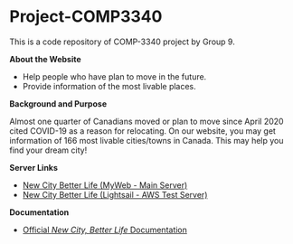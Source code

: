 # Project-COMP3340
This is a code repository of COMP-3340 project by Group 9.

**About the Website**
- Help people who have plan to move in the future.
- Provide information of the most livable places.

**Background and Purpose**

Almost one quarter of Canadians moved or plan to move since April 2020 cited COVID-19 as a reason for relocating.​
On our website, you may get information of 166 most livable cities/towns in Canada. This may help you find your dream city!​

**Server Links**
- [New City Better Life (MyWeb - Main Server)](https://qiao6.myweb.cs.uwindsor.ca/project/)
- [New City Better Life (Lightsail - AWS Test Server)](https://newcitybetterlife.com/)

**Documentation**

- [Official _New City, Better Life_ Documentation](https://project-comp3340.gitbook.io/project/)
